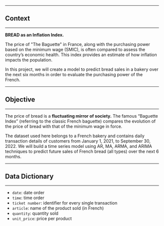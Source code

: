 ----------------
## **Context**
----------------

**BREAD as an Inflation Index.**

The price of "The Baguette" in France, along with the purchasing power based on the minimum wage (SMIC), is often compared to assess the country’s economic health. This index provides an estimate of how inflation impacts the population.

In this project, we will create a model to predict bread sales in a bakery over the next six months in order to evaluate the purchasing power of the French.

------------------
## **Objective**
------------------

The price of bread is a **fluctuating mirror of society.** The famous “Baguette Index” (referring to the classic French baguette) compares the evolution of the price of bread with that of the minimum wage in force.

The dataset used here belongs to a French bakery and contains daily transaction details of customers from January 1, 2021, to September 30, 2022. We will build a time series model using AR, MA, ARMA, and ARIMA techniques to predict future sales of French bread (all types) over the next 6 months.

--------------------------
## **Data Dictionary**
--------------------------

- `date`: date order
- `time`: time order
- `ticket number`: identifier for every single transaction
- `article`: name of the product sold (in French)
- `quantity`: quantity sold
- `unit_price`: price per product
